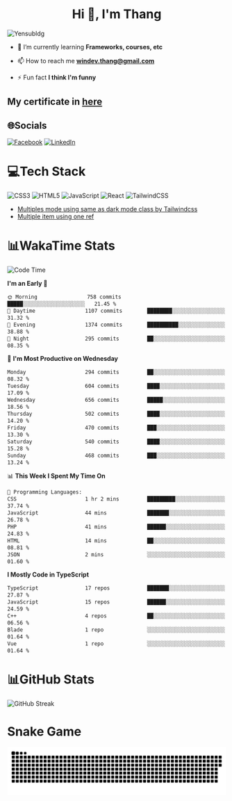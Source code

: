 <h1 align="center">Hi 👋, I'm Thang</h1>

![Yensubldg](https://readme-typing-svg.demolab.com?font=Fira+Code&weight=600&pause=1000&color=F5F5F2&center=true&vCenter=true&width=435&lines=Trying+to+be+a+Software+Engineering)

<!--
![](https://komarev.com/ghpvc/?username=yensubldg&label=Visitors+Count&color=brightgreen) -->

- 🌱 I’m currently learning **Frameworks, courses, etc**

- 📫 How to reach me **<windev.thang@gmail.com>**

- ⚡ Fun fact **I think I'm funny**

## My certificate in [here](./MY_CERTIFICATE.md)

## 🌐Socials

[![Facebook](https://img.shields.io/badge/Facebook-%231877F2.svg?logo=Facebook&logoColor=white)](https://facebook.com/yensubldg) [![LinkedIn](https://img.shields.io/badge/LinkedIn-%230077B5.svg?logo=linkedin&logoColor=white)](https://linkedin.com/in/yensubldg)

# 💻Tech Stack

![CSS3](https://img.shields.io/badge/css3-%231572B6.svg?style=for-the-badge&logo=css3&logoColor=white) ![HTML5](https://img.shields.io/badge/html5-%23E34F26.svg?style=for-the-badge&logo=html5&logoColor=white) ![JavaScript](https://img.shields.io/badge/javascript-%23323330.svg?style=for-the-badge&logo=javascript&logoColor=%23F7DF1E) ![React](https://img.shields.io/badge/react-%2320232a.svg?style=for-the-badge&logo=react&logoColor=%2361DAFB) ![TailwindCSS](https://img.shields.io/badge/tailwindcss-%2338B2AC.svg?style=for-the-badge&logo=tailwind-css&logoColor=white)

<!-- BLOG-POST-LIST:START -->
- [Multiples mode using same as dark mode class by Tailwindcss](https://dev.to/yensubldg/multiples-mode-using-same-as-dark-mode-class-by-tailwindcss-56p4)
- [Multiple item using one ref](https://dev.to/yensubldg/multiple-item-using-one-ref-1288)
<!-- BLOG-POST-LIST:END -->

# 📊WakaTime Stats

<!--START_SECTION:waka-->
![Code Time](http://img.shields.io/badge/Code%20Time-3%2C049%20hrs%2050%20mins-blue)

**I'm an Early 🐤** 

```text
🌞 Morning                758 commits         █████░░░░░░░░░░░░░░░░░░░░   21.45 % 
🌆 Daytime                1107 commits        ████████░░░░░░░░░░░░░░░░░   31.32 % 
🌃 Evening                1374 commits        ██████████░░░░░░░░░░░░░░░   38.88 % 
🌙 Night                  295 commits         ██░░░░░░░░░░░░░░░░░░░░░░░   08.35 % 
```
📅 **I'm Most Productive on Wednesday** 

```text
Monday                   294 commits         ██░░░░░░░░░░░░░░░░░░░░░░░   08.32 % 
Tuesday                  604 commits         ████░░░░░░░░░░░░░░░░░░░░░   17.09 % 
Wednesday                656 commits         █████░░░░░░░░░░░░░░░░░░░░   18.56 % 
Thursday                 502 commits         ████░░░░░░░░░░░░░░░░░░░░░   14.20 % 
Friday                   470 commits         ███░░░░░░░░░░░░░░░░░░░░░░   13.30 % 
Saturday                 540 commits         ████░░░░░░░░░░░░░░░░░░░░░   15.28 % 
Sunday                   468 commits         ███░░░░░░░░░░░░░░░░░░░░░░   13.24 % 
```


📊 **This Week I Spent My Time On** 

```text
💬 Programming Languages: 
CSS                      1 hr 2 mins         █████████░░░░░░░░░░░░░░░░   37.74 % 
JavaScript               44 mins             ███████░░░░░░░░░░░░░░░░░░   26.78 % 
PHP                      41 mins             ██████░░░░░░░░░░░░░░░░░░░   24.83 % 
HTML                     14 mins             ██░░░░░░░░░░░░░░░░░░░░░░░   08.81 % 
JSON                     2 mins              ░░░░░░░░░░░░░░░░░░░░░░░░░   01.60 % 
```

**I Mostly Code in TypeScript** 

```text
TypeScript               17 repos            ███████░░░░░░░░░░░░░░░░░░   27.87 % 
JavaScript               15 repos            ██████░░░░░░░░░░░░░░░░░░░   24.59 % 
C++                      4 repos             ██░░░░░░░░░░░░░░░░░░░░░░░   06.56 % 
Blade                    1 repo              ░░░░░░░░░░░░░░░░░░░░░░░░░   01.64 % 
Vue                      1 repo              ░░░░░░░░░░░░░░░░░░░░░░░░░   01.64 % 
```




<!--END_SECTION:waka-->

# 📊GitHub Stats

![GitHub Streak](https://streak-stats.demolab.com?user=yensubldg&theme=tokyonight&border_radius=8)

# Snake Game

![Snake eating my contribution graph](./github-contribution-grid-snake.svg)
